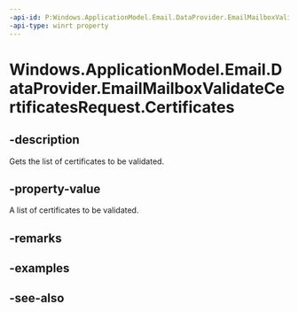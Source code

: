 ```yaml
---
-api-id: P:Windows.ApplicationModel.Email.DataProvider.EmailMailboxValidateCertificatesRequest.Certificates
-api-type: winrt property
---
```


<!-- Property syntax
public Windows.Foundation.Collections.IVectorView<Windows.Security.Cryptography.Certificates.Certificate> Certificates { get; }
-->

# Windows.ApplicationModel.Email.DataProvider.EmailMailboxValidateCertificatesRequest.Certificates

## -description
Gets the list of certificates to be validated.

## -property-value
A list of certificates to be validated.

## -remarks

## -examples

## -see-also
